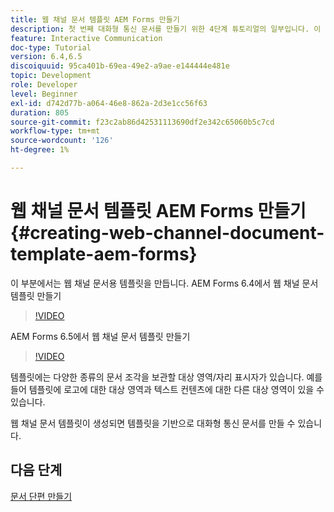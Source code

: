 ```yaml
---
title: 웹 채널 문서 템플릿 AEM Forms 만들기
description: 첫 번째 대화형 통신 문서를 만들기 위한 4단계 튜토리얼의 일부입니다. 이 부분에서는 웹 채널 문서용 템플릿을 만듭니다.
feature: Interactive Communication
doc-type: Tutorial
version: 6.4,6.5
discoiquuid: 95ca401b-69ea-49e2-a9ae-e144444e481e
topic: Development
role: Developer
level: Beginner
exl-id: d742d77b-a064-46e8-862a-2d3e1cc56f63
duration: 805
source-git-commit: f23c2ab86d42531113690df2e342c65060b5c7cd
workflow-type: tm+mt
source-wordcount: '126'
ht-degree: 1%

---
```


# 웹 채널 문서 템플릿 AEM Forms 만들기 {#creating-web-channel-document-template-aem-forms}

이 부분에서는 웹 채널 문서용 템플릿을 만듭니다.
AEM Forms 6.4에서 웹 채널 문서 템플릿 만들기
>[!VIDEO](https://video.tv.adobe.com/v/22342?quality=12&learn=on)

AEM Forms 6.5에서 웹 채널 문서 템플릿 만들기
>[!VIDEO](https://video.tv.adobe.com/v/27807?quality=12&learn=on)

템플릿에는 다양한 종류의 문서 조각을 보관할 대상 영역/자리 표시자가 있습니다. 예를 들어 템플릿에 로고에 대한 대상 영역과 텍스트 컨텐츠에 대한 다른 대상 영역이 있을 수 있습니다.

웹 채널 문서 템플릿이 생성되면 템플릿을 기반으로 대화형 통신 문서를 만들 수 있습니다.

## 다음 단계

[문서 단편 만들기](./partfive.md)
